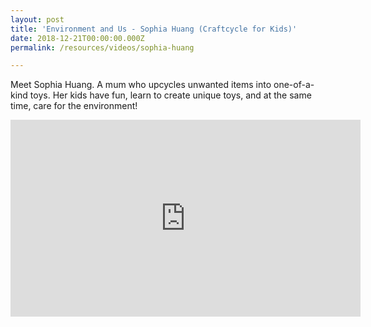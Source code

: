 ```yaml
---
layout: post
title: 'Environment and Us - Sophia Huang (Craftcycle for Kids)'
date: 2018-12-21T00:00:00.000Z
permalink: /resources/videos/sophia-huang

---
```


Meet Sophia Huang. A mum who upcycles unwanted items into one-of-a-kind toys. Her kids have fun, learn to create unique toys, and at the same time, care for the environment!

<div class="bp-youtube">
      <iframe width="560" height="315" src="https://www.youtube.com/embed/Z-QXY64hHrE" frameborder="0" allow="autoplay; encrypted-media" allowfullscreen></iframe>
</div>
